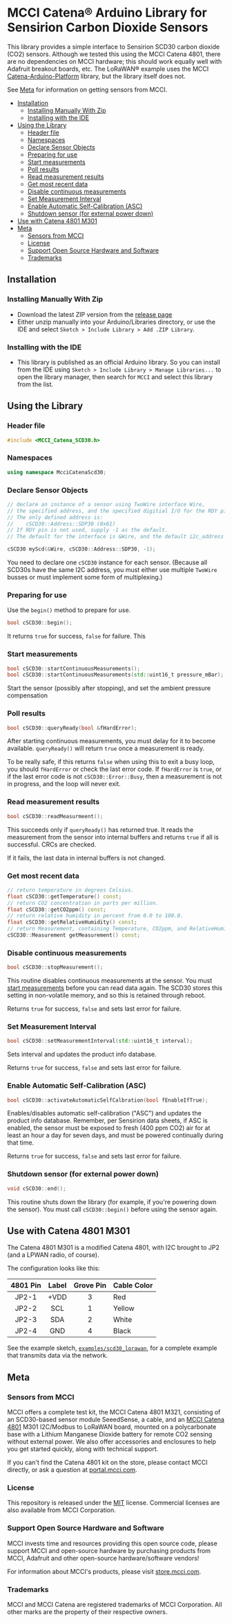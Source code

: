 # MCCI Catena&reg; Arduino Library for Sensirion Carbon Dioxide Sensors

This library provides a simple interface to Sensirion SCD30 carbon dioxide (CO2) sensors. Although we tested this using the MCCI Catena 4801, there are no dependencies on MCCI hardware; this should work equally well with Adafruit breakout boards, etc. The LoRaWAN&reg; example uses the MCCI [Catena-Arduino-Platform](https://github.com/mcci-catena/Catena-Arduino-Platform) library, but the library itself does not.

See [Meta](#meta) for information on getting sensors from MCCI.

<!-- TOC depthFrom:2 updateOnSave:true -->

- [Installation](#installation)
	- [Installing Manually With Zip](#installing-manually-with-zip)
	- [Installing with the IDE](#installing-with-the-ide)
- [Using the Library](#using-the-library)
	- [Header file](#header-file)
	- [Namespaces](#namespaces)
	- [Declare Sensor Objects](#declare-sensor-objects)
	- [Preparing for use](#preparing-for-use)
	- [Start measurements](#start-measurements)
	- [Poll results](#poll-results)
	- [Read measurement results](#read-measurement-results)
	- [Get most recent data](#get-most-recent-data)
	- [Disable continuous measurements](#disable-continuous-measurements)
	- [Set Measurement Interval](#set-measurement-interval)
	- [Enable Automatic Self-Calibration (ASC)](#enable-automatic-self-calibration-asc)
	- [Shutdown sensor (for external power down)](#shutdown-sensor-for-external-power-down)
- [Use with Catena 4801 M301](#use-with-catena-4801-m301)
- [Meta](#meta)
	- [Sensors from MCCI](#sensors-from-mcci)
	- [License](#license)
	- [Support Open Source Hardware and Software](#support-open-source-hardware-and-software)
	- [Trademarks](#trademarks)

<!-- /TOC -->

## Installation

### Installing Manually With Zip

- Download the latest ZIP version from the [release page](https://github.com/mcci-catena/MCCI_Catena_SCD30/releases)
- Either unzip manually into your Arduino/Libraries directory, or use the IDE and select `Sketch > Include Library > Add .ZIP Library`.

### Installing with the IDE

- This library is published as an official Arduino library. So you can install from the IDE using `Sketch > Include Library > Manage Libraries...` to open the library manager, then search for `MCCI` and select this library from the list.

## Using the Library

### Header file

```c++
#include <MCCI_Catena_SCD30.h>
```

### Namespaces

```c++
using namespace McciCatenaScd30;
```

### Declare Sensor Objects

```c++
// declare an instance of a sensor using TwoWire interface Wire,
// the specified address, and the specified digitial I/O for the RDY pin.
// The only defined address is:
//    cSCD30::Address::SDP30 (0x61)
// If RDY pin is not used, supply -1 as the default.
// The default for the interface is &Wire, and the default i2c_address is SDP3x_A.

cSCD30 myScd(&Wire, cSCD30::Address::SDP30, -1);
```

You need to declare one `cSCD30` instance for each sensor. (Because all SCD30s have the same I2C address, you must either use multiple `TwoWire` busses or must implement some form of multiplexing.)

### Preparing for use

Use the `begin()` method to prepare for use.

```c++
bool cSCD30::begin();
```

It returns `true` for success, `false` for failure. This

### Start measurements

```c++
bool cSCD30::startContinuousMeasurements();
bool cSCD30::startContinuousMeasurements(std::uint16_t pressure_mBar);
```

Start the sensor (possibly after stopping), and set the ambient pressure compensation

### Poll results

```c++
bool cSCD30::queryReady(bool &fHardError);
```

After starting continuous measurements, you must delay for it to become available. `queryReady()` will return `true` once a measurement is ready.

To be really safe, if this returns `false` when using this to exit a busy loop, you should `fHardError` or check the last error code. If `fHardError` is `true`, or if the last error code is not `cSCD30::Error::Busy`, then a measurement is not in progress, and the loop will never exit.

### Read measurement results

```c++
bool cSCD30::readMeasurmeent();
```

This succeeds only if `queryReady()` has returned true. It reads the measurement from the sensor into internal buffers and returns `true` if all is successful. CRCs are checked.

If it fails, the last data in internal buffers is not changed.

### Get most recent data

```c++
// return temperature in degrees Celsius.
float cSCD30::getTemperature() const;
// return CO2 concentration in parts per million.
float cSCD30::getCO2ppm() const;
// return relative humidity in percent from 0.0 to 100.0.
float cSCD30::getRelativeHumidity() const;
// return Measurement, containing Temperature, CO2ppm, and RelativeHumidity.
cSCD30::Measurement getMeasurement() const;
```

### Disable continuous measurements

```c++
bool cSCD30::stopMeasurement();
```

This routine disables continuous measurements at the sensor. You must [start measurements](#start-measurements) before you can read data again. The SCD30 stores this setting in non-volatile memory, and so this is retained through reboot.

Returns `true` for success, `false` and sets last error for failure.

### Set Measurement Interval

```c++
bool cSCD30::setMeasurementInterval(std::uint16_t interval);
```

Sets interval and updates the product info database.

Returns `true` for success, `false` and sets last error for failure.

### Enable Automatic Self-Calibration (ASC)

```c++
bool cSCD30::activateAutomaticSelfCalbration(bool fEnableIfTrue);
```

Enables/disables automatic self-calibration ("ASC") and updates the product info database. Remember, per Sensirion data sheets, if ASC is enabled, the sensor must be exposed to fresh (400 ppm CO2) air for at least an hour a day for seven days, and must be powered continually during that time.

Returns `true` for success, `false` and sets last error for failure.

### Shutdown sensor (for external power down)

```c++
void cSCD30::end();
```

This routine shuts down the library (for example, if you're powering down the sensor).
You must call `cSCD30::begin()` before using the sensor again.

## Use with Catena 4801 M301

The Catena 4801 M301 is a modified Catena 4801, with I2C brought to JP2 (and a LPWAN radio, of course).

The configuration looks like this:

   | 4801 Pin |  Label | Grove Pin   | Cable Color
   |:--------:|:------:|:-----------:|---------------
   |   JP2-1  |  +VDD  |      3      | Red
   |   JP2-2  |   SCL  |      1      | Yellow
   |   JP2-3  |   SDA  |      2      | White
   |   JP2-4  |   GND  |      4      | Black

See the example sketch, [`examples/scd30_lorawan`](examples/scd30_lorawan/README.md), for a complete example that transmits data via the network.

## Meta

### Sensors from MCCI

MCCI offers a complete test kit, the MCCI Catena 4801 M321, consisting of an SCD30-based sensor module SeeedSense, a cable, and an [MCCI Catena 4801](https://mcci.io/catena4801) M301 I2C/Modbus to LoRaWAN board, mounted on a polycarbonate base with a Lithium Manganese Dioxide battery for remote CO2 sensing without external power. We also offer accessories and enclosures to help you get started quickly, along with technical support.

If you can't find the Catena 4801 kit on the store, please contact MCCI directly, or ask a question at [portal.mcci.com](https://portal.mcci.com).

### License

This repository is released under the [MIT](./LICENSE) license. Commercial licenses are also available from MCCI Corporation.

### Support Open Source Hardware and Software

MCCI invests time and resources providing this open source code, please support MCCI and open-source hardware by purchasing products from MCCI, Adafruit and other open-source hardware/software vendors!

For information about MCCI's products, please visit [store.mcci.com](https://store.mcci.com/).

### Trademarks

MCCI and MCCI Catena are registered trademarks of MCCI Corporation. All other marks are the property of their respective owners.
